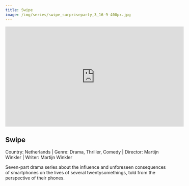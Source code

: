 ```yaml
---
title: Swipe
image: /img/series/swipe_surpriseparty_3_16-9-400px.jpg
---
```

<iframe width="560" height="315" src="https://player.vimeo.com/video/349753893" frameborder="0" allow="accelerometer; autoplay; encrypted-media; gyroscope; picture-in-picture" allowfullscreen></iframe>

## Swipe
Country: Netherlands | Genre: Drama, Thriller,
Comedy | Director: Martijn Winkler | Writer: Martijn Winkler

Seven-part drama series about the influence and unforeseen consequences of smartphones on the lives of several twentysomethings, told from the perspective of their phones.